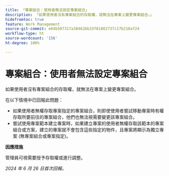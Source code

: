 ```yaml
---
title: 「專案組合：使用者無法設定專案組合」
description: 「如果使用者沒有專案組合的存取權，就無法在專案上變更專案組合。」
hidefromtoc: true
feature: Work Management
source-git-commit: e64b507317a384626b33f81802737c17b210af24
workflow-type: ht
source-wordcount: '156'
ht-degree: 100%

---
```



# 專案組合：使用者無法設定專案組合

如果使用者沒有專案組合的存取權，就無法在專案上變更專案組合。

在以下情境中已回報此問題：

* 如果使用者無權存取專案指定的專案組合，則即使使用者嘗試移動專案時有權存取所要前往的專案組合，他們也無法視需要變更該專案組合。
* 嘗試使用專案範本建立專案時，如果建立專案的使用者無權存取該範本的專案組合或方案，建立的專案就不會包含這些指定的物件，且專案將顯示為獨立專案 (無專案組合或專案指定)。

**因應措施**

管理員可視需要授予存取權或進行調整。

_2024 年 6 月 26 日首次回報。_
